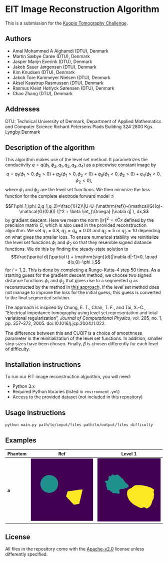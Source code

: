 # EIT Image Reconstruction Algorithm
This is a submission for the [Kuopio Tomography Challenge](https://www.fips.fi/KTC2023.php). 

## Authors
- Amal Mohammed A Alghamdi (DTU), Denmark
- Martin Sæbye Carøe (DTU), Denmark
- Jasper Marijn Everink (DTU), Denmark
- Jakob Sauer Jørgensen (DTU), Denmark
- Kim Knudsen (DTU), Denmark
- Jakob Tore Kammeyer Nielsen (DTU), Denmark
- Aksel Kaastrup Rasmussen (DTU), Denmark
- Rasmus Kleist Hørlyck Sørensen (DTU), Denmark
- Chao Zhang (DTU), Denmark

## Addresses
DTU: Technical University of Denmark, Department of Applied Mathematics and Computer Science Richard Petersens Plads Building 324 2800 Kgs. Lyngby Denmark

## Description of the algorithm

This algorithm makes use of the level set method. It parametrizes the conductivity $q=q(\phi_1,\phi_2,q_1,q_2,q_3,q_4)$ as a piecewise constant image by
$$q = q_1(\phi_1>0, \phi_2>0) + q_2(\phi_1>0,\phi_2<0) + q_3(\phi_1<0,\phi_2>0) + q_4(\phi_1<0,\phi_2<0),$$
where $\phi_1$ and $\phi_2$ are the level set functions. We then minimize the loss function for the complete electrode forward model $\mathcal{G}$

$$F(\phi_1,\phi_2,q_1,q_2)=\frac{1}{2}\|U-U_{\mathrm{ref}}-(\mathcal{G}(q)-\mathcal{G}(0.8)) \|^2 + \beta \int_{\Omega} |\nabla q| \, dx,$$ 
by gradient descent.  Here we mean the norm $\|x\|^2 = xCx$ defined by the precision matrix $C$, which is also used in the provided reconstruction algorithm. We set $q_1 = 0.8$, $q_3=q_4=0.01$ and $q_2=5$ or $q_2=10$ depending on what gives the smaller loss.
To ensure numerical stability we reinitialize the level set functions $\phi_1$ and $\phi_2$ so that they resemble signed distance functions. We do this by finding the steady-state solution to
$$\frac{\partial d}{\partial t} + \mathrm{sign}(d)(|\nabla d|-1)=0, \quad d(x,0)=\phi_i,$$
for $i=1,2$. This is done by completing a Runge-Kutta-4 step $50$ times. 
As a starting guess for the gradient descent method, we choose two signed distance functions $\phi_1$ and $\phi_2$ that gives rise to a segmented $q$ as reconstructed by the method in [this approach](https://github.com/CUQI-DTU/KTC2023-CUQI1). If the level set method does not manage to improve the loss for the initial guess, this guess is converted to the final segmented solution.

The approach is inspired by Chung, E. T., Chan, T. F., and Tai, X.-C., “Electrical impedance tomography using level set representation and total variational regularization”, <i>Journal of Computational Physics</i>, vol. 205, no. 1, pp. 357–372, 2005. doi:10.1016/j.jcp.2004.11.022.

The difference between this and CUQI7 is a choice of smoothness parameter in the reinitialization of the level set functions. In addition, smaller step sizes have been chosen. Finally, $\beta$ is chosen differently for each level of difficulty.

## Installation instructions
To run our EIT image reconstruction algorithm, you will need:

- Python 3.x
- Required Python libraries (listed in `environment.yml`)
- Access to the provided dataset (not included in this repository)

## Usage instructions

```
python main.py path/to/input/files path/to/output/files difficulty
```

## Examples
|  Phantom 	|  Ref	| Level 1 	|
|----------	|-----	|---	|
|**a**| ![](results/01.png)	| ![](results/11.png)	|   


## License
All files in the repository come with the [Apache-v2.0](https://www.apache.org/licenses/LICENSE-2.0) license unless differently specified.
